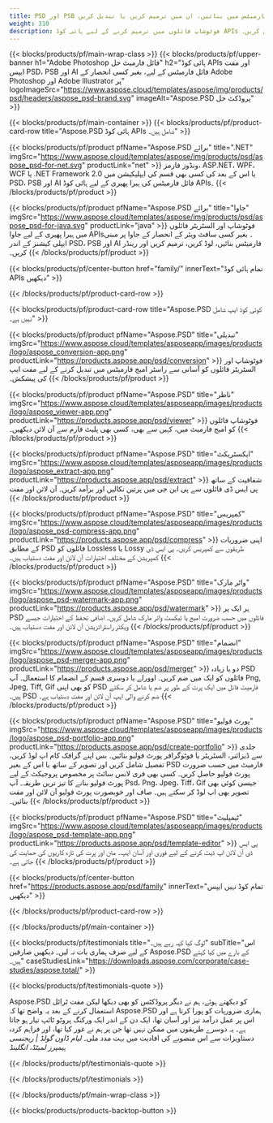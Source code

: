 ```yaml
---
title: PSD اور PSB فائلوں کو پی ڈی ایف اور امیج فارمیٹس میں بنائیں، ان میں ترمیم کریں یا تبدیل کریں
weight: 310
description: فوٹوشاپ فائلوں میں ترمیم کرنے کے لیے ہائی کوڈ APIs اور مفت ایپس۔ پرت کی خصوصیات کو اپ ڈیٹ کرنے کی صلاحیت، واٹر مارکس روٹیٹ اسکیل فلپ کراپ ڈیتھرنگ راسٹر کنورژن شامل کریں۔
---
```


{{< blocks/products/pf/main-wrap-class >}}
{{< blocks/products/pf/upper-banner h1="Adobe Photoshop فائل فارمیٹ حل" h2="ہائی کوڈ APIs اور مفت ایپس PSD، PSB اور AI فائل فارمیٹس کے لیے، بغیر کسی انحصار کے Adobe Photoshop اور Adobe Illustrator پر" logoImageSrc="https://www.aspose.cloud/templates/aspose/img/products/psd/headers/aspose_psd-brand.svg" imageAlt="Aspose.PSD پروڈکٹ حل" >}}

{{< blocks/products/pf/main-container >}}
{{< blocks/products/pf/product-card-row title="Aspose.PSD ہائی کوڈ APIs شامل ہیں۔" >}}

{{< blocks/products/pf/product pfName="Aspose.PSD برائے" title=".NET" imgSrc="https://www.aspose.cloud/templates/aspose/img/products/psd/aspose_psd-for-net.svg" productLink="net" >}}
ونڈوز فارمز، ASP.NET، WPF، WCF یا .NET Framework 2.0 یا اس کے بعد کی کسی بھی قسم کی ایپلیکیشن میں PSD، PSB اور AI فائل فارمیٹس کی ہیرا پھیری کے لیے ہائی کوڈ APIs۔
{{< /blocks/products/pf/product >}}

{{< blocks/products/pf/product pfName="Aspose.PSD برائے" title="جاوا" imgSrc="https://www.aspose.cloud/templates/aspose/img/products/psd/aspose_psd-for-java.svg" productLink="java" >}}
فوٹوشاپ اور السٹریٹر فائلوں میں ہیرا پھیری کے لیے جاوا APIs۔ بغیر کسی سافٹ ویئر کے انحصار کے جاوا پر مبنی ایپلی کیشنز کے اندر PSD، PSB اور AI فارمیٹس بنائیں، لوڈ کریں، ترمیم کریں اور رینڈر کریں۔
{{< /blocks/products/pf/product >}}

{{< blocks/products/pf/center-button href="family/" innerText="تمام ہائی کوڈ APIs دیکھیں" >}}

{{< /blocks/products/pf/product-card-row >}}

{{< blocks/products/pf/product-card-row title="Aspose.PSD کوئی کوڈ ایپ شامل نہیں ہے۔" >}}

{{< blocks/products/pf/product pfName="Aspose.PSD" title="تبدیلی" imgSrc="https://www.aspose.cloud/templates/asposeapp/images/products/logo/aspose_conversion-app.png" productLink="https://products.aspose.app/psd/conversion" >}}
فوٹوشاپ اور السٹریٹر فائلوں کو آسانی سے راسٹر امیج فارمیٹس میں تبدیل کرنے کے لیے مفت ایپ کی پیشکش۔
{{< /blocks/products/pf/product >}}

{{< blocks/products/pf/product pfName="Aspose.PSD" title="ناظر" imgSrc="https://www.aspose.cloud/templates/asposeapp/images/products/logo/aspose_viewer-app.png" productLink="https://products.aspose.app/psd/viewer" >}}
فوٹوشاپ فائلوں کو امیج فارمیٹ میں، کہیں سے بھی، کسی بھی پلیٹ فارم سے آن لائن دیکھیں۔
{{< /blocks/products/pf/product >}}

{{< blocks/products/pf/product pfName="Aspose.PSD" title="ایکسٹریکٹ" imgSrc="https://www.aspose.cloud/templates/asposeapp/images/products/logo/aspose_extract-app.png" productLink="https://products.aspose.app/psd/extract" >}}
شفافیت کے ساتھ پی ایس ڈی فائلوں سے پی این جی میں پرتیں نکالیں اور برآمد کریں۔ آن لائن اور مفت
{{< /blocks/products/pf/product >}}

{{< blocks/products/pf/product pfName="Aspose.PSD" title="کمپریس" imgSrc="https://www.aspose.cloud/templates/asposeapp/images/products/logo/aspose_psd-compress-app.png" productLink="https://products.aspose.app/psd/compress" >}}
اپنی ضروریات کے مطابق PSD فائلوں کو Lossless یا Lossy طریقوں سے کمپریس کریں۔ پی ایس ڈی کمپریشن کے مختلف اختیارات آن لائن اور مفت دستیاب ہیں۔
{{< /blocks/products/pf/product >}}

{{< blocks/products/pf/product pfName="Aspose.PSD" title="واٹر مارک" imgSrc="https://www.aspose.cloud/templates/asposeapp/images/products/logo/aspose_psd-watermark-app.png" productLink="https://products.aspose.app/psd/watermark" >}}
ہر ایک پر PSD فائلوں میں حسب ضرورت امیج یا ٹیکسٹ واٹر مارک شامل کریں۔ اضافی تحفظ کے اختیارات جیسے ویکٹر راسٹرائزیشن آن لائن اور مفت دستیاب ہیں۔
{{< /blocks/products/pf/product >}}

{{< blocks/products/pf/product pfName="Aspose.PSD" title="انضمام" imgSrc="https://www.aspose.cloud/templates/asposeapp/images/products/logo/aspose_psd-merger-app.png" productLink="https://products.aspose.app/psd/merger" >}}
دو یا زیادہ PSD فائلوں کو ایک میں ضم کریں۔ اوورلے یا دوسری قسم کے انضمام کا استعمال۔ آپ Png, Jpeg, Tiff, Gif کو بھی اپنی PSD فارمیٹ فائل میں ایک پرت کے طور پر ضم یا شامل کر سکتے ہیں۔ PSD ضم کرنے والی ایپ آن لائن اور مفت دستیاب ہے۔
{{< /blocks/products/pf/product >}}

{{< blocks/products/pf/product pfName="Aspose.PSD" title="پورٹ فولیو" imgSrc="https://www.aspose.cloud/templates/asposeapp/images/products/logo/aspose_psd-portfolio-app.png" productLink="https://products.aspose.app/psd/create-portfolio" >}}
جلدی سے ڈیزائنر، السٹریٹر یا فوٹوگرافر پورٹ فولیو بنائیں۔ بس اپنے گرافک کام اپ لوڈ کریں، تفصیل شامل کریں اور تصویر کے ساتھ یا اس کے بغیر PSD فارمیٹ میں حسب ضرورت پورٹ فولیو حاصل کریں۔ کسی بھی فری لانس سائٹ پر مخصوص پروجیکٹ کے لیے پورٹ فولیو بنانے کا تیز ترین طریقہ۔ آپ Psd، Png، Jpeg، Tiff، Gif جیسی کوئی بھی تصویر بھی اپ لوڈ کر سکتے ہیں۔ صاف اور خوبصورت پورٹ فولیو آن لائن اور مفت بنائیں۔
{{< /blocks/products/pf/product >}}

{{< blocks/products/pf/product pfName="Aspose.PSD" title="ٹیمپلیٹ" imgSrc="https://www.aspose.cloud/templates/asposeapp/images/products/logo/aspose_psd-template-app.png" productLink="https://products.aspose.app/psd/template-editor" >}}
پی ایس ڈی آن لائن اپ ڈیٹ کرنے کے لیے فوری اور آسان ایپ۔ متن اور پرت کی تازہ کاریوں کی حمایت کی جاتی ہے۔
{{< /blocks/products/pf/product >}}

{{< blocks/products/pf/center-button href="https://products.aspose.app/psd/family" innerText="تمام کوڈ نہیں ایپس دیکھیں" >}}

{{< /blocks/products/pf/product-card-row >}}

{{< /blocks/products/pf/main-container >}}

{{< blocks/products/pf/testimonials title="لوگ کیا کہہ رہے ہیں۔" subTitle="اس کے لیے صرف ہماری بات نہ لیں۔ دیکھیں صارفین Aspose.PSD کے بارے میں کیا کہتے ہیں۔" caseStudiesLink="https://downloads.aspose.com/corporate/case-studies/aspose.total/" >}}

{{< blocks/products/pf/testimonials-quote >}}
<p class="first">
 Aspose.PSD کو دیکھتے ہوئے، ہم نے دیگر پروڈکٹس کو بھی دیکھا لیکن مفت ٹرائل استعمال کرنے کے بعد یہ واضح تھا کہ Aspose.PSD ہماری ضروریات کو پورا کرتا ہے اور اس پر عمل درآمد تیز اور آسان تھا، ایک دن کے اندر ایک ورکنگ پروٹو ٹائپ تیار ہو جاتا ہے۔ یہ دوسرے طریقوں میں ممکن نہیں تھا جن پر ہم نے غور کیا تھا، اور فراہم کردہ دستاویزات سے اس منصوبے کی افادیت میں بہت مدد ملی۔
 <em>
  لیام ڈاون گولڈ | ریجنسی ہیمپرز لمیٹڈ، انگلینڈ
 </em>
</p>

{{< /blocks/products/pf/testimonials-quote >}}

{{< /blocks/products/pf/testimonials >}}

{{< /blocks/products/pf/main-wrap-class >}}

{{< blocks/products/products-backtop-button >}}
